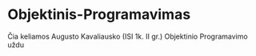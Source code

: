# Objektinis-Programavimas
Čia keliamos Augusto Kavaliausko (ISI 1k. II gr.) Objektinio Programavimo uždu
